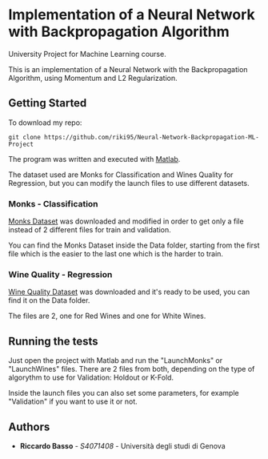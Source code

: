 # Implementation of a Neural Network with Backpropagation Algorithm

University Project for Machine Learning course. 

This is an implementation of a Neural Network with the Backpropagation Algorithm, using Momentum and L2 Regularization.

## Getting Started

To download my repo:

```
git clone https://github.com/riki95/Neural-Network-Backpropagation-ML-Project
```

The program was written and executed with [Matlab](https://it.mathworks.com/downloads/).

The dataset used are Monks for Classification and Wines Quality for Regression, but you can modify the launch files to use different datasets.

### Monks - Classification

[Monks Dataset](https://archive.ics.uci.edu/ml/datasets/MONK%27s+Problems) was downloaded and modified in order to get only a file instead of 2 different files for train and validation.

You can find the Monks Dataset inside the Data folder, starting from the first file which is the easier to the last one which is the harder to train.

### Wine Quality - Regression

[Wine Quality Dataset](http://archive.ics.uci.edu/ml/datasets/Wine+Quality
) was downloaded and it's ready to be used, you can find it on the Data folder.

The files are 2, one for Red Wines and one for White Wines.


## Running the tests

Just open the project with Matlab and run the "LaunchMonks" or "LaunchWines" files. There are 2 files from both, depending on the type of algorythm to use for Validation: Holdout or K-Fold.

Inside the launch files you can also set some parameters, for example "Validation" if you want to use it or not.

## Authors

* **Riccardo Basso** - *S4071408* - Università degli studi di Genova